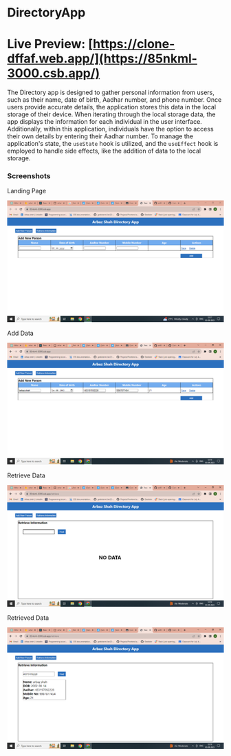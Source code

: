 # DirectoryApp
# Live Preview: [https://clone-dffaf.web.app/](https://85nkml-3000.csb.app/)
The Directory app is designed to gather personal information from users, such as their name, date of birth, Aadhar number, and phone number. Once users provide accurate details, the application stores this data in the local storage of their device. When iterating through the local storage data, the app displays the information for each individual in the user interface. Additionally, within this application, individuals have the option to access their own details by entering their Aadhar number. To manage the application's state, the `useState` hook is utilized, and the `useEffect` hook is employed to handle side effects, like the addition of data to the local storage.

 
### Screenshots

Landing Page

![Landing Page](https://github.com/ar0097/DirectoryApp/blob/main/src/homepage.png?raw=true)


Add Data

![Add Data](https://github.com/ar0097/DirectoryApp/blob/main/src/adddata.png?raw=true)

Retrieve Data

![Ret Page](https://github.com/ar0097/DirectoryApp/blob/main/src/retpage.png?raw=true)

Retrieved Data

![Retrieved Data](https://github.com/ar0097/DirectoryApp/blob/main/src/retdata.png?raw=true)
